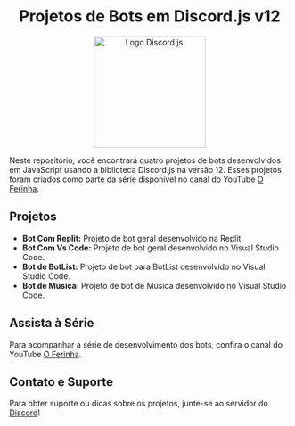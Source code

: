 <h1 align="center">Projetos de Bots em Discord.js v12</h1>

<p align="center">
  <img src="https://i.imgur.com/OZWnmTO.png" alt="Logo Discord.js" width="200">
</p>

<p>Neste repositório, você encontrará quatro projetos de bots desenvolvidos em JavaScript usando a biblioteca Discord.js na versão 12. Esses projetos foram criados como parte da série disponível no canal do YouTube <a href="https://www.youtube.com/watch?v=vP1MFYU044Y&list=PLRbMj6F89jbwt910oF7_Jryw4ivMIlhi1">O Ferinha</a>.</p>

<h2>Projetos</h2>
<ul>
  <li><strong>Bot Com Replit:</strong> Projeto de bot geral desenvolvido na Replit.</li>
  <li><strong>Bot Com Vs Code:</strong> Projeto de bot geral desenvolvido no Visual Studio Code.</li>
  <li><strong>Bot de BotList:</strong>  Projeto de bot para BotList desenvolvido no Visual Studio Code.</li>
  <li><strong>Bot de Música:</strong>  Projeto de bot de Música desenvolvido no Visual Studio Code.</li>
</ul>

<h2>Assista à Série</h2>
<p>Para acompanhar a série de desenvolvimento dos bots, confira o canal do YouTube <a href="https://www.youtube.com/c/oferinha">O Ferinha</a>.</p>

<h2>Contato e Suporte</h2>
<p>Para obter suporte ou dicas sobre os projetos, junte-se ao servidor do <a href="https://discord.gg/bMq8GC7dJV">Discord</a>!</p>
